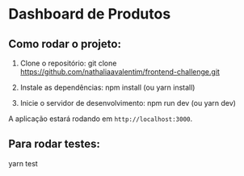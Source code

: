 
# Dashboard de Produtos

## Como rodar o projeto:

1. Clone o repositório:
git clone https://github.com/nathaliaavalentim/frontend-challenge.git

2. Instale as dependências:
npm install (ou yarn install)

3. Inicie o servidor de desenvolvimento:
npm run dev (ou yarn dev)


A aplicação estará rodando em `http://localhost:3000`.

## Para rodar testes:
yarn test
